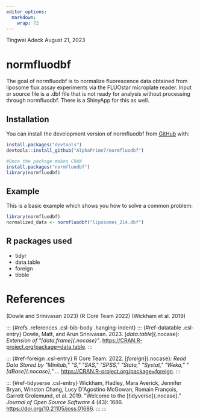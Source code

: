 ```yaml
---
editor_options: 
  markdown: 
    wrap: 72
---
```


Tingwei Adeck August 21, 2023

<!-- README.md is generated from README.Rmd. Please edit that file -->

# normfluodbf

<!-- badges: end -->

The goal of normfluodbf is to normalize fluorescence data obtained from
liposome flux assay experiments via the FLUOstar microplate reader.
Input or source file is a .dbf file that is not ready for analysis
without processing through normfluodbf. There is a ShinyApp for this as
well.

## Installation

You can install the development version of normfluodbf from
[GitHub](https://github.com/AlphaPrime7/normfluodbf) with:

``` r
install.packages("devtools")
devtools::install_github("AlphaPrime7/normfluodbf")

#Once the package makes CRAN
install.packages("normfluodbf")
library(normfluodbf)
```

## Example

This is a basic example which shows you how to solve a common problem:

``` r
library(normfluodbf)
normalized_data <- normfluodbf("liposomes_214.dbf")
```

## R packages used

-   tidyr
-   data.table
-   foreign
-   tibble

# References

(Dowle and Srinivasan 2023) (R Core Team 2022) (Wickham et al. 2019)

::: {#refs .references .csl-bib-body .hanging-indent}
::: {#ref-datatable .csl-entry}
Dowle, Matt, and Arun Srinivasan. 2023. [*data.table*]{.nocase}*:
Extension of "[data.frame]{.nocase}"*.
<https://CRAN.R-project.org/package=data.table>.
:::

::: {#ref-foreign .csl-entry}
R Core Team. 2022. [*foreign*]{.nocase}*: Read Data Stored by "Minitab,"
"S," "SAS," "SPSS," "Stata," "Systat," "Weka," "[dBase]{.nocase}," ...*
<https://CRAN.R-project.org/package=foreign>.
:::

::: {#ref-tidyverse .csl-entry}
Wickham, Hadley, Mara Averick, Jennifer Bryan, Winston Chang, Lucy
D'Agostino McGowan, Romain François, Garrett Grolemund, et al. 2019.
"Welcome to the [tidyverse]{.nocase}." *Journal of Open Source Software*
4 (43): 1686. <https://doi.org/10.21105/joss.01686>.
:::
:::

